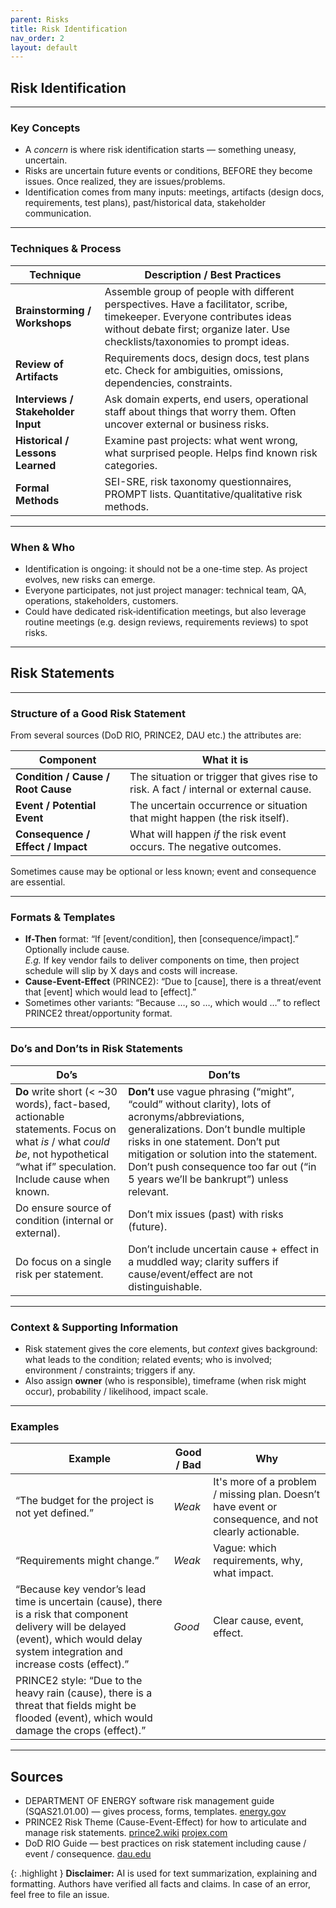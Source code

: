 ```yaml
---
parent: Risks
title: Risk Identification
nav_order: 2
layout: default
---
```


## Risk Identification

---

### Key Concepts

- A _concern_ is where risk identification starts — something uneasy, uncertain.
- Risks are uncertain future events or conditions, BEFORE they become issues. Once realized, they are issues/problems.
- Identification comes from many inputs: meetings, artifacts (design docs, requirements, test plans), past/historical data, stakeholder communication.

---

### Techniques & Process

| Technique                  | Description / Best Practices                                                                                                                      |
|----------------------------|---------------------------------------------------------------------------------------------------------------------------------------------------|
| **Brainstorming / Workshops** | Assemble group of people with different perspectives. Have a facilitator, scribe, timekeeper. Everyone contributes ideas without debate first; organize later. Use checklists/taxonomies to prompt ideas. |
| **Review of Artifacts**        | Requirements docs, design docs, test plans etc. Check for ambiguities, omissions, dependencies, constraints.                                   |
| **Interviews / Stakeholder Input** | Ask domain experts, end users, operational staff about things that worry them. Often uncover external or business risks.                  |
| **Historical / Lessons Learned**  | Examine past projects: what went wrong, what surprised people. Helps find known risk categories.                                           |
| **Formal Methods**               | SEI-SRE, risk taxonomy questionnaires, PROMPT lists. Quantitative/qualitative risk methods.                                                |

---

### When & Who

- Identification is ongoing: it should not be a one-time step. As project evolves, new risks can emerge.
- Everyone participates, not just project manager: technical team, QA, operations, stakeholders, customers.
- Could have dedicated risk‐identification meetings, but also leverage routine meetings (e.g. design reviews, requirements reviews) to spot risks.

---

## Risk Statements

---

### Structure of a Good Risk Statement

From several sources (DoD RIO, PRINCE2, DAU etc.) the attributes are:

| Component                   | What it is                                                                 |
|-----------------------------|----------------------------------------------------------------------------|
| **Condition / Cause / Root Cause** | The situation or trigger that gives rise to risk. A fact / internal or external cause. |
| **Event / Potential Event**        | The uncertain occurrence or situation that might happen (the risk itself).              |
| **Consequence / Effect / Impact**  | What will happen _if_ the risk event occurs. The negative outcomes.                     |

Sometimes cause may be optional or less known; event and consequence are essential.

---

### Formats & Templates

- **If-Then** format: “If [event/condition], then [consequence/impact].” Optionally include cause.  
    _E.g._ If key vendor fails to deliver components on time, then project schedule will slip by X days and costs will increase.
- **Cause-Event-Effect** (PRINCE2): “Due to [cause], there is a threat/event that [event] which would lead to [effect].”
- Sometimes other variants: “Because …, so …, which would …” to reflect PRINCE2 threat/opportunity format.

---

### Do’s and Don’ts in Risk Statements

| Do’s                                                                 | Don’ts                                                                                   |
|----------------------------------------------------------------------|------------------------------------------------------------------------------------------|
| **Do** write short (< ~30 words), fact-based, actionable statements. Focus on what _is_ / what _could be_, not hypothetical “what if” speculation. Include cause when known. | **Don’t** use vague phrasing (“might”, “could” without clarity), lots of acronyms/abbreviations, generalizations. Don’t bundle multiple risks in one statement. Don’t put mitigation or solution into the statement. Don’t push consequence too far out (“in 5 years we’ll be bankrupt”) unless relevant. |
| Do ensure source of condition (internal or external).                | Don’t mix issues (past) with risks (future).                                             |
| Do focus on a single risk per statement.                             | Don’t include uncertain cause + effect in a muddled way; clarity suffers if cause/event/effect are not distinguishable. |

---

### Context & Supporting Information

- Risk statement gives the core elements, but _context_ gives background: what leads to the condition; related events; who is involved; environment / constraints; triggers if any.
- Also assign **owner** (who is responsible), timeframe (when risk might occur), probability / likelihood, impact scale.

---

### Examples

| Example                                                                                                          | Good / Bad | Why                                                                                                    |
|------------------------------------------------------------------------------------------------------------------|------------|--------------------------------------------------------------------------------------------------------|
| “The budget for the project is not yet defined.”                                                                 | _Weak_     | It's more of a problem / missing plan. Doesn’t have event or consequence, and not clearly actionable.  |
| “Requirements might change.”                                                                                     | _Weak_     | Vague: which requirements, why, what impact.                                                           |
| “Because key vendor’s lead time is uncertain (cause), there is a risk that component delivery will be delayed (event), which would delay system integration and increase costs (effect).” | _Good_     | Clear cause, event, effect.                                                                            |
| PRINCE2 style: “Due to the heavy rain (cause), there is a threat that fields might be flooded (event), which would damage the crops (effect).” |            |                                                                                                        |

---

## Sources

- DEPARTMENT OF ENERGY software risk management guide (SQAS21.01.00) — gives process, forms, templates. [energy.gov](https://energy.gov/sites/prod/files/cioprod/documents/Risk_Management.pdf)
- PRINCE2 Risk Theme (Cause-Event-Effect) for how to articulate and manage risk statements. [prince2.wiki](https://prince2.wiki/practices/risk/) [projex.com](https://www.projex.com/identifying-prince2-risks/)
- DoD RIO Guide — best practices on risk statement including cause / event / consequence. [dau.edu](https://www.dau.edu/library/damag/november-december2017/how-write-good-risk-statement)

{: .highlight }
**Disclaimer:** AI is used for text summarization, explaining and formatting. Authors have verified all facts and claims. In case of an error, feel free to file an issue.
